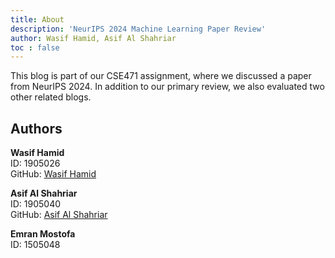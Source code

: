 ```yaml
---
title: About
description: 'NeurIPS 2024 Machine Learning Paper Review'
author: Wasif Hamid, Asif Al Shahriar
toc : false
---
```


This blog is part of our CSE471 assignment, where we discussed a paper from NeurIPS 2024. In addition to our primary review, we also evaluated two other related blogs.

## Authors

**Wasif Hamid**  
ID: 1905026  
GitHub: [Wasif Hamid](https://github.com/Shitdroid)

**Asif Al Shahriar**  
ID: 1905040  
GitHub: [Asif Al Shahriar](https://github.com/barneystinson73)

**Emran Mostofa**  
ID: 1505048
